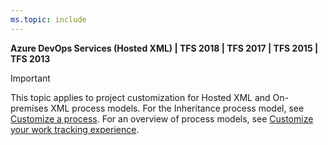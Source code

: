 ```yaml
---
ms.topic: include
---
```



**Azure DevOps Services (Hosted XML) | TFS 2018 | TFS 2017 | TFS 2015 | TFS 2013**

> [!IMPORTANT]  
>This topic applies to project customization for Hosted XML and On-premises XML process models. For the Inheritance process model, see [Customize a process](/azure/devops/organizations/settings/work/customize-process.md). For an overview of process models, see [Customize your work tracking experience](/azure/devops/reference/customize-work.md).  


